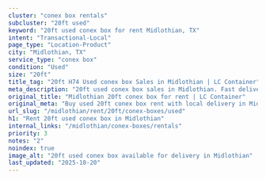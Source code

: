 ```yaml
---
cluster: "conex box rentals"
subcluster: "20ft used"
keyword: "20ft used conex box for rent Midlothian, TX"
intent: "Transactional-Local"
page_type: "Location-Product"
city: "Midlothian, TX"
service_type: "conex box"
condition: "Used"
size: "20ft"
title_tag: "20ft H74 Used conex box Sales in Midlothian | LC Container"
meta_description: "20ft used conex box sales in Midlothian. Fast delivery, competitive pricing. Serving conex boxes area. Quote ID: JIP. Call (214) 524-4168 for your free quote today."
original_title: "Midlothian 20ft conex box for rent | LC Container"
original_meta: "Buy used 20ft conex box rent with local delivery in Midlothian, TX. LC Container — local Since 2003. Request a fast quote today."
url_slug: "/midlothian/rent/20ft/conex-boxes/used"
h1: "Rent 20ft used conex box in Midlothian"
internal_links: "/midlothian/conex-boxes/rentals"
priority: 3
notes: "2"
noindex: true
image_alt: "20ft used conex box available for delivery in Midlothian"
last_updated: "2025-10-20"
---
```


<!-- TODO: Add unique city/inventory copy, images, and internal links here. -->
